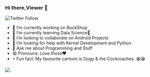 ### Hi there,Viewer 👋
![Twitter Follow](https://img.shields.io/twitter/follow/banerjees12?style=social)

- 🔭 I’m currently working on BuckShop
- 🌱 I’m currently learning Data Science🤔
- 👯 I’m looking to collaborate on Android Projects
- 🤔 I’m looking for help with Kernel Development and Python
- 💬 Ask me about Programming and Stuff
- 😄 Pronouns: Love those❤
- ⚡ Fun fact: My favourite cartoon is Oogy & the Cockroaches. 😁😁

<img src = "https://github-readme-stats.vercel.app/api?username=mr-shrayan&&show_icons=true&title_color=ffffff&icon_color=bb2acf&text_color=daf7dc&bg_color=151515">
